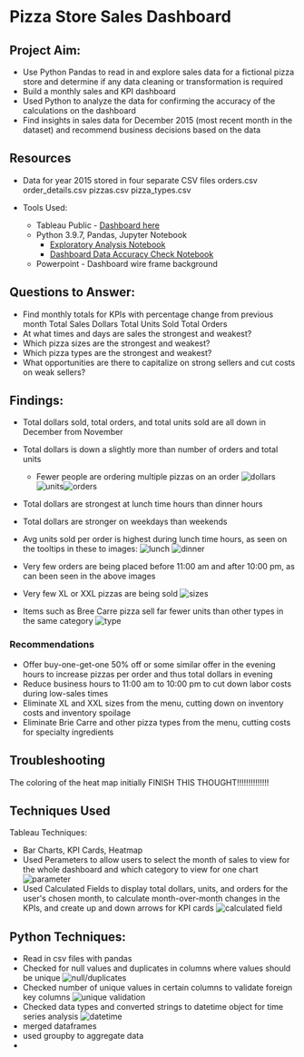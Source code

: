 # Pizza Store Sales Dashboard

## Project Aim:
- Use Python Pandas to read in and explore sales data for a fictional pizza store and determine if any data cleaning or transformation is required
- Build a monthly sales and KPI dashboard
- Used Python to analyze the data for confirming the accuracy of the calculations on the dashboard
- Find insights in sales data for December 2015 (most recent month in the dataset) and recommend business decisions based on the data


## Resources
- Data for year 2015 stored in four separate CSV files
    orders.csv
    order_details.csv
    pizzas.csv
    pizza_types.csv

- Tools Used:
    - Tableau Public - [Dashboard here](https://public.tableau.com/app/profile/michael.hertel/viz/PizzaStoreDashboard/Dashboard2)
    - Python 3.9.7, Pandas, Jupyter Notebook 
        - [Exploratory Analysis Notebook](https://github.com/mhertel278/pizza_store/blob/main/Pizza%20Sales%20EDA.ipynb)
        - [Dashboard Data Accuracy Check Notebook](https://github.com/mhertel278/pizza_store/blob/main/Pizza%20Dashboard%20Data%20Accuracy%20Check.ipynb)
    - Powerpoint - Dashboard wire frame background
## Questions to Answer:
- Find monthly totals for KPIs with percentage change from previous month
    Total Sales Dollars
    Total Units Sold
    Total Orders
- At what times and days are sales the strongest and weakest?
- Which pizza sizes are the strongest and weakest?
- Which pizza types are the strongest and weakest?
- What opportunities are there to capitalize on strong sellers and cut costs on weak sellers?

## Findings:
- Total dollars sold, total orders, and total units sold are all down in December from November
- Total dollars is down a slightly more than number of orders and total units
    - Fewer people are ordering multiple pizzas on an order
![dollars](/images/dollars_card.png) ![units](/images/units_card.png)![orders](/images/orders_card.png)
- Total dollars are strongest at lunch time hours than dinner hours
- Total dollars are stronger on weekdays than weekends
- Avg units sold per order is highest during lunch time hours, as seen on the tooltips in these to images:
![lunch](/images/heat_map_lunch.png) ![dinner](/images/heat_map_dinner.png)
  
- Very few orders are being placed before 11:00 am and after 10:00 pm, as can been seen in the above images

- Very few XL or XXL pizzas are being sold
![sizes](/images/sizes.png)

- Items such as Bree Carre pizza sell far fewer units than other types in the same category
![type](/images/pizza_type.png)

### Recommendations
- Offer buy-one-get-one 50% off or some similar offer in the evening hours to increase pizzas per order and thus total dollars in evening
- Reduce business hours to 11:00 am to 10:00 pm to cut down labor costs during low-sales times
- Eliminate  XL and XXL sizes from the menu, cutting down on inventory costs and inventory spoilage
- Eliminate Brie Carre and other pizza types from the menu, cutting costs for specialty ingredients

## Troubleshooting
The coloring of the heat map initially FINISH THIS THOUGHT!!!!!!!!!!!!!!

## Techniques Used
Tableau Techniques:
- Bar Charts, KPI Cards, Heatmap
- Used Perameters to allow users to select the month of sales to view for the whole dashboard and which category to view for one chart
![parameter](/images/parameter.png)
- Used Calculated Fields to display total dollars, units, and orders for the user's chosen month, to calculate month-over-month changes in the KPIs, and create up and down arrows for KPI cards
![calculated field](/images/sales_calc_field.png)
## Python Techniques:
- Read in csv files with pandas
- Checked for null values and duplicates in columns where values should be unique
![null/duplicates](/images/nulls_duplicates_check.png)
- Checked number of unique values in certain columns to validate foreign key columns
![unique validation](/images/unique_validation.png)
- Checked data types and converted strings to datetime object for time series analysis
![datetime](/images/datetime.png)
- merged dataframes
- used groupby to aggregate data
- 


    

    
    